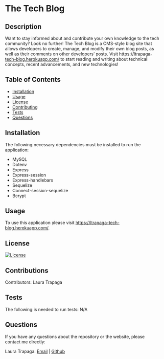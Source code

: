 # The Tech Blog

## Description

Want to stay informed about and contribute your own knowledge to the tech community? Look no further! The Tech Blog is a CMS-style blog site that allows developers to create, manage, and modify their own blog posts, as well as their comments on other developers’ posts. Visit <https://ltrapaga-tech-blog.herokuapp.com/> to start reading and writing about technical concepts, recent advancements, and new technologies!

## Table of Contents

* [Installation](#installation)
* [Usage](#usage)
* [License](#license)
* [Contributing](#contributions)
* [Tests](#tests)
* [Questions](#questions)

## Installation

The following necessary dependencies must be installed to run the application:

* MySQL
* Dotenv
* Express
* Express-session
* Express-handlebars
* Sequelize
* Connect-session-sequelize
* Bcrypt

## Usage

To use this application please visit <https://ltrapaga-tech-blog.herokuapp.com/>.

## License

 [![License](<https://img.shields.io/badge/License-MIT-yellow.svg>)](<https://opensource.org/licenses/MIT>)

## Contributions

Contributors: Laura Trapaga

## Tests

The following is needed to run tests: N/A

## Questions

If you have any questions about the repository or the website, please contact me directly:

Laura Trapaga: [Email](mailto:trapaga9@gmail.com) | [Github](<https://github.com/ltrapaga>)